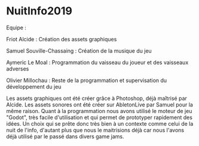 # NuitInfo2019
Equipe :

Friot Alcide : Création des assets graphiques

Samuel Souville-Chassaing : Création de la musique du jeu

Aymeric Le Moal : Programmation du vaisseau du joueur et des vaisseaux adverses

Olivier Millochau : Reste de la programmation et supervisation du développement du jeu

Les assets graphiques ont été créer grâce à Photoshop, déjà maîtrisé par Alcide.
Les assets sonores ont été créer sur AbletonLive par Samuel pour la même raison.
Quant à la programmation nous avons utilisé le moteur de jeu "Godot", très facile d'utilisation et qui permet de prototyper rapidement des idées. Un choix qui se prête donc très bien à un contexte comme celui de la nuit de l'info, d'autant plus que nous le maitrisions déjà car nous l'avons déjà utilisé par le passé dans divers game jams.
